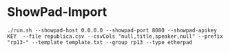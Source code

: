 # ShowPad-Import

`./run.sh --showpad-host 0.0.0.0 --showpad-port 8080 --showpad-apikey KEY  --file republica.csv --csvCols "null,title,speaker,null" --prefix "rp13-" --template template.txt --group rp13 --type etherpad`
